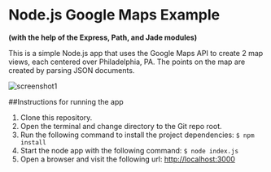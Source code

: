 # Node.js Google Maps Example
**(with the help of the Express, Path, and Jade modules)**

This is a simple Node.js app that uses the Google Maps API to create 2 map views, each centered over Philadelphia, PA. The points on the map are created by parsing JSON documents.

![screenshot1](https://michaelck.github.io/nodejs-googlemaps-example/screenshot1.png)

##Instructions for running the app

1. Clone this repository.
1. Open the terminal and change directory to the Git repo root.
1. Run the following command to install the project dependencies: ``` $ npm install ```
1. Start the node app with the following command: ``` $ node index.js ```
1. Open a browser and visit the following url: <http://localhost:3000>

